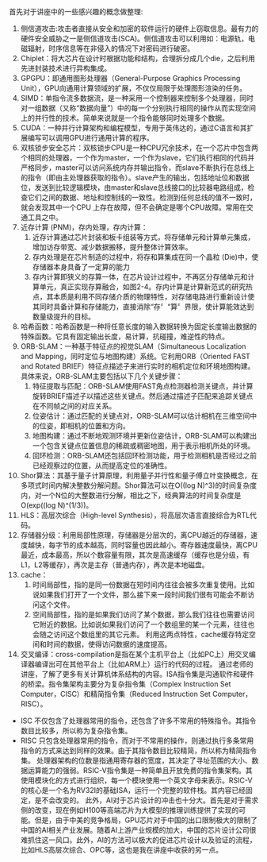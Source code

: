 首先对于讲座中的一些感兴趣的概念做整理:
1. 侧信道攻击:攻击者直接从安全和加密的软件运行的硬件上窃取信息。最有力的硬件安全威胁之一是侧信道攻击(SCA)。侧信道攻击可以利用如：电源轨，电磁辐射，时序信息等在非侵入的情况下对密码进行破密。
2. Chiplet：将大芯片在设计时根据功能和结构，合理拆分成几个die，之后利用先进封装技术进行异构集成。
3. GPGPU：即通用图形处理器（General-Purpose Graphics Processing Unit），GPU向通用计算领域的扩展，不仅仅局限于处理图形渲染的任务。
5. SIMD：单指令流多数据流，是一种采用一个控制器来控制多个处理器，同时对一组数据（又称“数据向量”）中的每一个分别执行相同的操作从而实现空间上的并行性的技术。简单来说就是一个指令能够同时处理多个数据。
6. CUDA：一种并行计算架构和编程模型，专用于英伟达的，通过C语言和其扩展编写可以调用GPU进行通用计算的程序。
7. 双核锁步安全芯片：双核锁步CPU是一种CPU冗余技术，在一个芯片中包含两个相同的处理器，一个作为master，一个作为slave，它们执行相同的代码并严格同步，master可以访问系统内存并输出指令，而slave不断执行在总线上的指令（即由主处理器获取的指令）。slave产生的输出，包括地址位和数据位，发送到比较逻辑模块，由master和slave总线接口的比较器电路组成，检查它们之间的数据、地址和控制线的一致性。检测到任何总线的值不一致时，就会发现其中一个CPU 上存在故障，但不会确定是哪个CPU故障。常用在交通工具之中。
8. 近存计算 (PNM)，存内处理，存内计算：
	1. 近存计算通过芯片封装和板卡组装等方式，将存储单元和计算单元集成，增加访存带宽、减少数据搬移，提升整体计算效率。
	2. 存内处理是在芯片制造的过程中，将存和算集成在同一个晶粒 (Die)中，使存储器本身具备了一定算的能力
	3. 存内计算即狭义的存算一体，在芯片设计过程中，不再区分存储单元和计算单元，真正实现存算融合，如图2-4。存内计算是计算新范式的研究热点，其本质是利用不同存储介质的物理特性，对存储电路进行重新设计使其同时具备计算和存储能力，直接消除“存〞“算〞界限，使计算能效达到数量级提升的目标。
9. 哈希函数：哈希函数是一种将任意长度的输入数据转换为固定长度输出数据的特殊函数。它具有固定输出长度，易计算，抗碰撞，难逆性的特点。
10. ORB-SLAM：一种基于特征点的视觉SLAM（Simultaneous Localization and Mapping，同时定位与地图构建）系统。它利用ORB（Oriented FAST and Rotated BRIEF）特征点描述子来进行实时的相机定位和环境地图构建。具体来说，ORB-SLAM主要包括以下几个关键步骤：
	1. 特征提取与匹配：ORB-SLAM使用FAST角点检测器检测关键点，并计算旋转BRIEF描述子以描述这些关键点。然后通过描述子匹配来追踪关键点在不同帧之间的对应关系。
    2. 位姿估计：通过匹配的关键点对，ORB-SLAM可以估计相机在三维空间中的位姿，即相机的位置和方向。
    3. 地图构建：通过不断地观测环境并更新位姿估计，ORB-SLAM可以构建出一个包含关键点位置信息的稀疏或稠密地图，用于表示相机所处的环境。
    4. 回环检测：ORB-SLAM还包括回环检测功能，用于检测相机是否经过之前已经观察过的位置，从而提高定位的准确性。
11. Shor算法：其基于量子计算原理，利用量子并行性和量子傅立叶变换概念，在多项式时间内解决整数分解问题。Shor算法可以在O((log N)^3)的时间复杂度内，对一个N位的大整数进行分解，相比之下，经典算法的时间复杂度是O(exp((log N)^(1/3))。
12. HLS：高层次综合（High-level Synthesis），将高层次语言直接综合为RTL代码。
13. 存储器分级：利用局部性原理，存储器是分层次的，离CPU越近的存储器，速度越快，每字节的成本越高，同时容量也因此越小。寄存器速度最快，离CPU最近，成本最高，所以个数容量有限，其次是高速缓存（缓存也是分级，有L1，L2等缓存），再次是主存（普通内存），再次是本地磁盘。
14. cache：
	1. 时间局部性，指的是同一份数据在短时间内往往会被多次重复使用。比如说如果我们打开了一个文件，那么接下来一段时间我们很有可能会不断访问这个文件。
	2. 空间局部性，指的是如果我们访问了某个数据，那么我们往往也需要访问它附近的数据。比如说如果我们访问了一个数组里的某一个元素，往往也会随之访问这个数组里的其它元素。
	   利用这两点特性，cache缓存特定空间和时间的数据，使得访问数据的速度提高。
15. 交叉编译：cross-compilation是指在某个主机平台上（比如PC上）用交叉编译器编译出可在其他平台上（比如ARM上）运行的代码的过程。
通过老师的讲座，了解了更多有关计算机体系结构的内容。ISA指令集是沟通软件和硬件的桥梁。指令集架构主要分为复杂指令集（Complex Instruction Set Computer，CISC）和精简指令集（Reduced Instruction Set Computer，RISC）。
- ISC 不仅包含了处理器常用的指令，还包含了许多不常用的特殊指令。其指令数目比较多，所以称为复杂指令集。
- RISC 只包含处理器常用的指令，而对于不常用的操作，则通过执行多条常用指令的方式来达到同样的效果。由于其指令数目比较精简，所以称为精简指令集。
处理器架构的位数是指通用寄存器的宽度，其决定了寻址范围的大小、数据运算能力的强弱。RSIC-V指令集是一种简单且开放免费的指令集架构。其使用模块化的方式进行组织，每一个模块使用一个英文字母来表示。RSIC-V的核心是一个名为RV32I的基础ISA，运行一个完整的软件栈。其内容已经固定，是不会改变的。
此外，AI对于芯片设计的冲击也十分大。首先是对于需求侧的改变，现在例如H100等高端芯片为大模型的推理训练提供了实现的可能。但是，由于中美的竞争格局，GPU芯片对于中国的出口限制极大的限制了中国的AI相关产业发展。随着AI上游产业规模的加大，中国的芯片设计公司很难抓住这一风口。此外，AI的方法可以极大的促进芯片设计以及验证的流程，比如HLS高层次综合、OPC等，这也是我在讲座中收获的另一点。